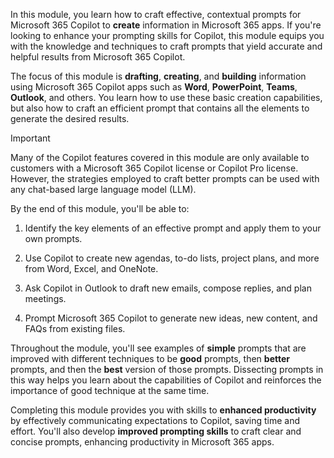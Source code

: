 In this module, you learn how to craft effective, contextual prompts for Microsoft 365 Copilot to **create** information in Microsoft 365 apps. If you're looking to enhance your prompting skills for Copilot, this module equips you with the knowledge and techniques to craft prompts that yield accurate and helpful results from Microsoft 365 Copilot.

The focus of this module is **drafting**, **creating**, and **building** information using Microsoft 365 Copilot apps such as **Word**, **PowerPoint**, **Teams**, **Outlook**, and others. You learn how to use these basic creation capabilities, but also how to craft an efficient prompt that contains all the elements to generate the desired results.

> [!IMPORTANT]
> Many of the Copilot features covered in this module are only available to customers with a Microsoft 365 Copilot license or Copilot Pro license. However, the strategies employed to craft better prompts can be used with any chat-based large language model (LLM).

By the end of this module, you'll be able to:

1. Identify the key elements of an effective prompt and apply them to your own prompts.

1. Use Copilot to create new agendas, to-do lists, project plans, and more from Word, Excel, and OneNote.

1. Ask Copilot in Outlook to draft new emails, compose replies, and plan meetings.

1. Prompt Microsoft 365 Copilot to generate new ideas, new content, and FAQs from existing files.

Throughout the module, you'll see examples of **simple** prompts that are improved with different techniques to be **good** prompts, then **better** prompts, and then the **best** version of those prompts. Dissecting prompts in this way helps you learn about the capabilities of Copilot and reinforces the importance of good technique at the same time.

Completing this module provides you with skills to **enhanced productivity** by effectively communicating expectations to Copilot, saving time and effort. You'll also develop **improved prompting skills** to craft clear and concise prompts, enhancing productivity in Microsoft 365 apps.